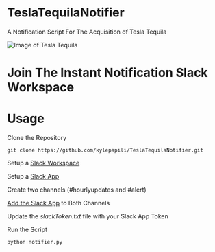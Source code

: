 # TeslaTequilaNotifier
A Notification Script For The Acquisition of Tesla Tequila

![Image of Tesla Tequila](https://teslatequila.tesla.com/static/3ca9efa457040d7e7ffa1988d2dbcc41/f6840/tesla-tequila-product%402x.jpg)


# Join The Instant Notification Slack Workspace

# Usage
Clone the Repository

    git clone https://github.com/kylepapili/TeslaTequilaNotifier.git
    
Setup a [Slack Workspace](https://slack.com/help/articles/206845317-Create-a-Slack-workspace)

Setup a [Slack App](https://slack.com/help/articles/202035138-Add-apps-to-your-Slack-workspace)

Create two channels (#hourlyupdates and #alert)

[Add the Slack App](
https://stackoverflow.com/questions/60198159/slack-api-conversations-history-returns-error-not-in-channel) to Both Channels

Update the *slackToken.txt* file with your Slack App Token

Run the Script

    python notifier.py
